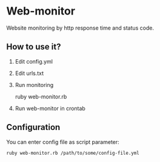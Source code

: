 Web-monitor
===========

Website monitoring by http response time and status code.

How to use it?
--------------

1. Edit config.yml
2. Edit urls.txt
3. Run monitoring

    ruby web-monitor.rb

4. Run web-monitor in crontab

Configuration
-------------

You can enter config file as script parameter:

    ruby web-monitor.rb /path/to/some/config-file.yml
